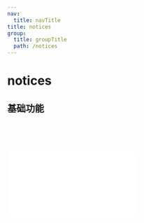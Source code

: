 ```yaml
---
nav:
  title: navTitle
title: notices
group:
  title: groupTitle
  path: /notices
---
```


# notices

## 基础功能

<code src="../demos/basic.tsx" />

<API src="../views/index.tsx"/>

<embed src="../../CHANGELOG.md"></embed>

